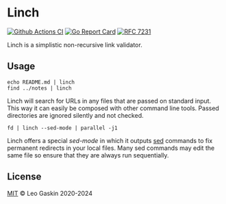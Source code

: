 # Linch

[![Github Actions CI](https://github.com/leotaku/linch/workflows/check/badge.svg)](https://github.com/leotaku/linch/actions)
[![Go Report Card](https://goreportcard.com/badge/github.com/leotaku/linch)](https://goreportcard.com/report/github.com/leotaku/linch)
[![RFC 7231](https://img.shields.io/badge/RFC-7231-66F)](https://tools.ietf.org/html/rfc7231#section-6)

Linch is a simplistic non-recursive link validator.

## Usage

``` shell
echo README.md | linch
find ../notes | linch
```

Linch will search for URLs in any files that are passed on standard input. This way it can easily be composed with other command line tools.
Passed directories are ignored silently and not checked.

``` shell
fd | linch --sed-mode | parallel -j1
```

Linch offers a special *sed-mode* in which it outputs [sed](https://en.wikipedia.org/wiki/Sed) commands to fix permanent redirects in your local files.
Many sed commands may edit the same file so ensure that they are always run sequentially.

## License

[MIT](./LICENSE) © Leo Gaskin 2020-2024
